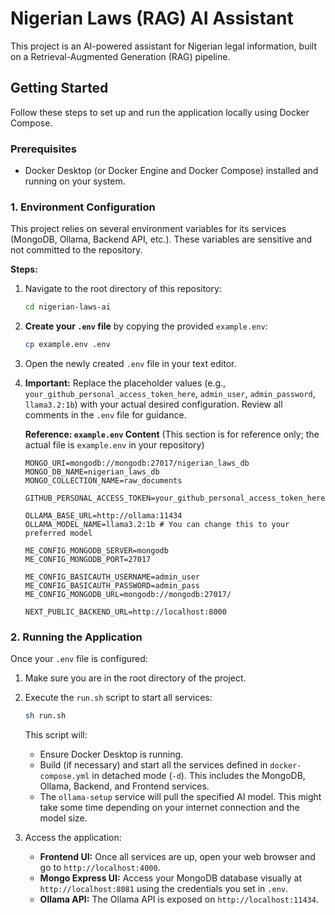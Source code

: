 # Nigerian Laws (RAG) AI Assistant

This project is an AI-powered assistant for Nigerian legal information, built on a Retrieval-Augmented Generation (RAG) pipeline.

## Getting Started

Follow these steps to set up and run the application locally using Docker Compose.

### Prerequisites

- Docker Desktop (or Docker Engine and Docker Compose) installed and running on your system.

### 1. Environment Configuration

This project relies on several environment variables for its services (MongoDB, Ollama, Backend API, etc.). These variables are sensitive and not committed to the repository.

**Steps:**

1.  Navigate to the root directory of this repository:
    ```bash
    cd nigerian-laws-ai
    ```
2.  **Create your `.env` file** by copying the provided `example.env`:
    ```bash
    cp example.env .env
    ```
3.  Open the newly created `.env` file in your text editor.
4.  **Important:** Replace the placeholder values (e.g., `your_github_personal_access_token_here`, `admin_user`, `admin_password`, `llama3.2:1b`) with your actual desired configuration. Review all comments in the `.env` file for guidance.

    **Reference: `example.env` Content**
    (This section is for reference only; the actual file is `example.env` in your repository)

    ```dotenv
    MONGO_URI=mongodb://mongodb:27017/nigerian_laws_db
    MONGO_DB_NAME=nigerian_laws_db
    MONGO_COLLECTION_NAME=raw_documents

    GITHUB_PERSONAL_ACCESS_TOKEN=your_github_personal_access_token_here

    OLLAMA_BASE_URL=http://ollama:11434
    OLLAMA_MODEL_NAME=llama3.2:1b # You can change this to your preferred model

    ME_CONFIG_MONGODB_SERVER=mongodb
    ME_CONFIG_MONGODB_PORT=27017

    ME_CONFIG_BASICAUTH_USERNAME=admin_user
    ME_CONFIG_BASICAUTH_PASSWORD=admin_pass
    ME_CONFIG_MONGODB_URL=mongodb://mongodb:27017/

    NEXT_PUBLIC_BACKEND_URL=http://localhost:8000
    ```

### 2. Running the Application

Once your `.env` file is configured:

1.  Make sure you are in the root directory of the project.
2.  Execute the `run.sh` script to start all services:

    ```bash
    sh run.sh
    ```

    This script will:

    - Ensure Docker Desktop is running.
    - Build (if necessary) and start all the services defined in `docker-compose.yml` in detached mode (`-d`). This includes the MongoDB, Ollama, Backend, and Frontend services.
    - The `ollama-setup` service will pull the specified AI model. This might take some time depending on your internet connection and the model size.

3.  Access the application:
    - **Frontend UI:** Once all services are up, open your web browser and go to `http://localhost:4000`.
    - **Mongo Express UI:** Access your MongoDB database visually at `http://localhost:8081` using the credentials you set in `.env`.
    - **Ollama API:** The Ollama API is exposed on `http://localhost:11434`.
